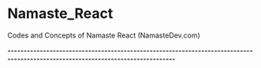 # Namaste_React
Codes and Concepts of Namaste React (NamasteDev.com)

**--------------------------------------------------------------------------------------------------------------------------------**


